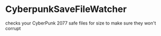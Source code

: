 # CyberpunkSaveFileWatcher
checks your CyberPunk 2077 safe files for size to make sure they won't corrupt
